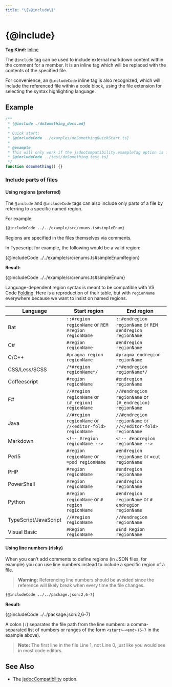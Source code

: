 ```yaml
---
title: "\{\@include\}"
---
```


# \{\@include\}

**Tag Kind:** [Inline](../tags.md#inline-tags)

The `@include` tag can be used to include external markdown content within
the comment for a member. It is an inline tag which will be replaced with the
contents of the specified file.

For convenience, an `@includeCode` inline tag is also recognized, which will
include the referenced file within a code block, using the file extension for
selecting the syntax highlighting language.

## Example

```ts
/**
 * {@include ./doSomething_docs.md}
 *
 * Quick start:
 * {@includeCode ../examples/doSomethingQuickStart.ts}
 *
 * @example
 * This will only work if the jsdocCompatibility.exampleTag option is false
 * {@includeCode ../test/doSomething.test.ts}
 */
function doSomething() {}
```

<!-- #region includePartsOfFiles -->

### Include parts of files

#### Using regions (preferred)

The `@include` and `@includeCode` tags can also include only parts of a file by referring to a specific named region.

For example:

```md
{@includeCode ../../example/src/enums.ts#simpleEnum}
```

Regions are specified in the files themselves via comments.

In Typescript for example, the following would be a valid region:

{@includeCode ../../example/src/enums.ts#simpleEnumRegion}

**Result:**

{@includeCode ../../example/src/enums.ts#simpleEnum}

Language-dependent region syntax is meant to be compatible with VS Code [Folding](https://code.visualstudio.com/docs/editor/codebasics#_folding). Here is a reproduction of their table, but with `regionName` everywhere because we want to insist on named regions.

| Language              | Start region                                           | End region                                                 |
| --------------------- | ------------------------------------------------------ | ---------------------------------------------------------- |
| Bat                   | `::#region regionName` or `REM #region regionName`     | `::#endregion regionName` or `REM #endregion regionName`   |
| C#                    | `#region regionName`                                   | `#endregion regionName`                                    |
| C/C++                 | `#pragma region regionName`                            | `#pragma endregion regionName`                             |
| CSS/Less/SCSS         | `/*#region regionName*/`                               | `/*#endregion regionName*/`                                |
| Coffeescript          | `#region regionName`                                   | `#endregion regionName`                                    |
| F#                    | `//#region regionName` or `(#_region) regionName`      | `//#endregion regionName` or `(#_endregion) regionName`    |
| Java                  | `//#region regionName` or `//<editor-fold> regionName` | `//#endregion regionName` or `//</editor-fold> regionName` |
| Markdown              | `<!-- #region regionName -->`                          | `<!-- #endregion regionName -->`                           |
| Perl5                 | `#region regionName` or `=pod regionName`              | `#endregion regionName` or `=cut regionName`               |
| PHP                   | `#region regionName`                                   | `#endregion regionName`                                    |
| PowerShell            | `#region regionName`                                   | `#endregion regionName`                                    |
| Python                | `#region regionName` or `# region regionName`          | `#endregion regionName` or `# endregion regionName`        |
| TypeScript/JavaScript | `//#region regionName`                                 | `//#endregion regionName`                                  |
| Visual Basic          | `#Region regionName`                                   | `#End Region regionName`                                   |

#### Using line numbers (risky)

When you can't add comments to define regions (in JSON files, for example) you can use line numbers instead to include a specific region of a file.

> **Warning:** Referencing line numbers should be avoided since the reference will likely break when every time the file changes.

```md
{@includeCode ../../package.json:2,6-7}
```

**Result:**

{@includeCode ../../package.json:2,6-7}

A colon (`:`) separates the file path from the line numbers: a comma-separated list of numbers or ranges of the form `<start>-<end>` (`6-7` in the example above).

> **Note:** The first line in the file Line 1, not Line 0, just like you would see in most code editors.

<!-- #endregion includePartsOfFiles -->

## See Also

-   The [jsdocCompatibility](../options/comments.md#jsdoccompatibility) option.
